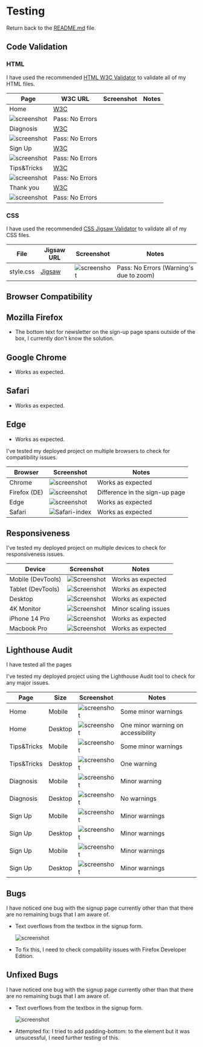 # Testing

Return back to the [README.md](README.md) file.

## Code Validation

### HTML

I have used the recommended [HTML W3C Validator](https://validator.w3.org) to validate all of my HTML files.

| Page | W3C URL | Screenshot | Notes |
| --- | --- | --- | --- |
| Home | [W3C](https://validator.w3.org/nu/?doc=https%3A%2F%2FJonathan97-web.github.io%2FBrainteaser%2Findex.html) |
![screenshot](documentation/images/index.png) | Pass: No Errors |
| Diagnosis | [W3C](https://validator.w3.org/nu/?doc=https%3A%2F%2FJonathan97-web.github.io%2FBrainteaser%2Fdiagnosis.html) |
![screenshot](documentation/images/diagnosis.png) | Pass: No Errors |
| Sign Up | [W3C](https://validator.w3.org/nu/?doc=https%3A%2F%2FJonathan97-web.github.io%2FBrainteaser%2Fsign-up.html) |
![screenshot](documentation/images/sign-up.png) | Pass: No Errors |
| Tips&Tricks | [W3C](https://validator.w3.org/nu/?doc=https%3A%2F%2FJonathan97-web.github.io%2FBrainteaser%2Ftips-tricks.html) |
![screenshot](documentation/images/tips-tricks.png) | Pass: No Errors |
| Thank you | [W3C](https://validator.w3.org/nu/?doc=https%3A%2F%2FJonathan97-web.github.io%2FBrainteaser%2Fthankyou.html) |
![screenshot](documentation/images/thankyou.png) | Pass: No Errors |

### CSS

I have used the recommended [CSS Jigsaw Validator](https://jigsaw.w3.org/css-validator) to validate all of my CSS files.

| File | Jigsaw URL | Screenshot | Notes |
| --- | --- | --- | --- |
| style.css | [Jigsaw](https://jigsaw.w3.org/css-validator/validator?uri=https%3A%2F%2FJonathan97-web.github.io%2FBrainteaser) | ![screenshot](documentation/images/style-css.PNG) | Pass: No Errors (Warning's due to zoom)|

## Browser Compatibility

## Mozilla Firefox

- The bottom text for newsletter on the sign-up page spans outside of the box, I currently don't know the solution.

## Google Chrome

- Works as expected.

## Safari

- Works as expected.

## Edge

- Works as expected.

I've tested my deployed project on multiple browsers to check for compatibility issues.

| Browser | Screenshot | Notes |
| --- | --- | --- |
| Chrome | ![screenshot](documentation/images/chrome-home.png) | Works as expected |
| Firefox (DE) | ![screenshot](documentation/images/Firefox-DE-home.png) | Difference in the sign-up page |
| Edge | ![screenshot](documentation/images/edge-home.png) | Works as expected |
| Safari | ![Safari-index](documentation/images/index-safari.png) | Works as expected |

## Responsiveness

I've tested my deployed project on multiple devices to check for responsiveness issues.

| Device | Screenshot | Notes |
| --- | --- | --- |
| Mobile (DevTools) | ![Screenshot](documentation/images/responsive-mobile.png) | Works as expected |
| Tablet (DevTools) | ![Screenshot](documentation//images/responsive-tablet.png) | Works as expected |
| Desktop | ![Screenshot](documentation//images/responsive-desktop.png) | Works as expected |
| 4K Monitor | ![Screenshot](documentation//images/responsive-4k.png) | Minor scaling issues |
| iPhone 14 Pro | ![Screenshot](documentation/images/image-responsiveness-iphone.png) | Works as expected |
| Macbook Pro | ![Screenshot](documentation/images/responsive-macbook.png) | Works as expected |

## Lighthouse Audit

I have tested all the pages

I've tested my deployed project using the Lighthouse Audit tool to check for any major issues.

| Page | Size | Screenshot | Notes |
| --- | --- | --- | --- |
| Home | Mobile | ![screenshot](documentation/images/mobile-lighthouse.png) | Some minor warnings |
| Home | Desktop | ![screenshot](documentation/images/desktop-lighthouse.png) | One minor warning on accessibility |
| Tips&Tricks | Mobile | ![screenshot](documentation/images/mobile-lighthouse.png) | Some minor warnings |
| Tips&Tricks | Desktop | ![screenshot](documentation/images/tips-tricks-lighthouse-desktop.png) | One warning |
| Diagnosis | Mobile | ![screenshot](documentation/images/mobile-diagnosis.png) | Minor warning |
| Diagnosis | Desktop | ![screenshot](documentation/images/desktop-diagnosis.png) | No warnings |
| Sign Up | Mobile | ![screenshot](documentation/images/mobile-signup.png) | Minor warnings |
| Sign Up | Desktop | ![screenshot](documentation/images/desktop-signup.png) | Minor warnings |
| Sign Up | Mobile | ![screenshot](documentation/images/mobile-signup.png) | Minor warnings |
| Sign Up | Desktop | ![screenshot](documentation/images/desktop-signup.png) | Minor warnings |

## Bugs

I have noticed one bug with the signup page currently other than that there are no remaining bugs that I am aware of.

- Text overflows from the textbox in the signup form.

    ![screenshot](documentation/images/bug-signup.png)

- To fix this, I need to check compability issues with Firefox Developer Edition.

## Unfixed Bugs

I have noticed one bug with the signup page currently other than that there are no remaining bugs that I am aware of.

- Text overflows from the textbox in the signup form.

    ![screenshot](documentation/images/bug-signup.png)

- Attempted fix: I tried to add padding-bottom: to the element but it was unsucessful, I need further testing of this.
